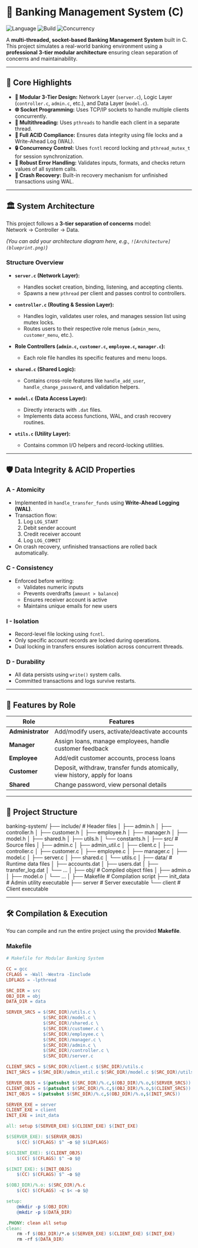 # 🏦 Banking Management System (C)

![Language](https://img.shields.io/badge/Language-C-blue.svg) 
![Build](https://img.shields.io/badge/Build-gcc-lightgrey.svg) 
![Concurrency](https://img.shields.io/badge/Concurrency-pthreads-blue.svg)

A **multi-threaded, socket-based Banking Management System** built in C.  
This project simulates a real-world banking environment using a **professional 3-tier modular architecture** ensuring clean separation of concerns and maintainability.

---

## 🧩 Core Highlights

- **🧱 Modular 3-Tier Design:** Network Layer (`server.c`), Logic Layer (`controller.c`, `admin.c`, etc.), and Data Layer (`model.c`).
- **🌐 Socket Programming:** Uses TCP/IP sockets to handle multiple clients concurrently.
- **🧵 Multithreading:** Uses `pthreads` to handle each client in a separate thread.
- **💾 Full ACID Compliance:** Ensures data integrity using file locks and a Write-Ahead Log (WAL).
- **🔒 Concurrency Control:** Uses `fcntl` record locking and `pthread_mutex_t` for session synchronization.
- **🧠 Robust Error Handling:** Validates inputs, formats, and checks return values of all system calls.
- **🧾 Crash Recovery:** Built-in recovery mechanism for unfinished transactions using WAL.

---

## 🏛️ System Architecture

This project follows a **3-tier separation of concerns** model:  
Network → Controller → Data.

*(You can add your architecture diagram here, e.g., `![Architecture](blueprint.png)`)*
  
### Structure Overview
- **`server.c` (Network Layer):**
  - Handles socket creation, binding, listening, and accepting clients.
  - Spawns a new `pthread` per client and passes control to controllers.

- **`controller.c` (Routing & Session Layer):**
  - Handles login, validates user roles, and manages session list using mutex locks.
  - Routes users to their respective role menus (`admin_menu`, `customer_menu`, etc.).

- **Role Controllers (`admin.c`, `customer.c`, `employee.c`, `manager.c`):**
  - Each role file handles its specific features and menu loops.

- **`shared.c` (Shared Logic):**
  - Contains cross-role features like `handle_add_user`, `handle_change_password`, and validation helpers.

- **`model.c` (Data Access Layer):**
  - Directly interacts with `.dat` files.
  - Implements data access functions, WAL, and crash recovery routines.

- **`utils.c` (Utility Layer):**
  - Contains common I/O helpers and record-locking utilities.

---

## 🛡️ Data Integrity & ACID Properties

### **A - Atomicity**
- Implemented in `handle_transfer_funds` using **Write-Ahead Logging (WAL)**.
- Transaction flow:
  1. Log `LOG_START`
  2. Debit sender account
  3. Credit receiver account
  4. Log `LOG_COMMIT`
- On crash recovery, unfinished transactions are rolled back automatically.

### **C - Consistency**
- Enforced before writing:
  - Validates numeric inputs
  - Prevents overdrafts (`amount > balance`)
  - Ensures receiver account is active
  - Maintains unique emails for new users

### **I - Isolation**
- Record-level file locking using `fcntl`.
- Only specific account records are locked during operations.
- Dual locking in transfers ensures isolation across concurrent threads.

### **D - Durability**
- All data persists using `write()` system calls.
- Committed transactions and logs survive restarts.

---

## 🚀 Features by Role

| Role | Features |
|------|-----------|
| **Administrator** | Add/modify users, activate/deactivate accounts |
| **Manager** | Assign loans, manage employees, handle customer feedback |
| **Employee** | Add/edit customer accounts, process loans |
| **Customer** | Deposit, withdraw, transfer funds atomically, view history, apply for loans |
| **Shared** | Change password, view personal details |

---

## 📁 Project Structure

banking-system/
├── include/ # Header files
│ ├── admin.h
│ ├── controller.h
│ ├── customer.h
│ ├── employee.h
│ ├── manager.h
│ ├── model.h
│ ├── shared.h
│ ├── utils.h
│ └── constants.h
│
├── src/ # Source files
│ ├── admin.c
│ ├── admin_util.c
│ ├── client.c
│ ├── controller.c
│ ├── customer.c
│ ├── employee.c
│ ├── manager.c
│ ├── model.c
│ ├── server.c
│ ├── shared.c
│ └── utils.c
│
├── data/ # Runtime data files
│ ├── accounts.dat
│ ├── users.dat
│ ├── transfer_log.dat
│ └── ...
│
├── obj/ # Compiled object files
│ ├── admin.o
│ ├── model.o
│ └── ...
│
├── Makefile # Compilation script
├── init_data # Admin utility executable
├── server # Server executable
└── client # Client executable


---

## 🛠️ Compilation & Execution

You can compile and run the entire project using the provided **Makefile**.

### **Makefile**
```makefile
# Makefile for Modular Banking System

CC = gcc
CFLAGS = -Wall -Wextra -Iinclude
LDFLAGS = -lpthread

SRC_DIR = src
OBJ_DIR = obj
DATA_DIR = data

SERVER_SRCS = $(SRC_DIR)/utils.c \
              $(SRC_DIR)/model.c \
              $(SRC_DIR)/shared.c \
              $(SRC_DIR)/customer.c \
              $(SRC_DIR)/employee.c \
              $(SRC_DIR)/manager.c \
              $(SRC_DIR)/admin.c \
              $(SRC_DIR)/controller.c \
              $(SRC_DIR)/server.c

CLIENT_SRCS = $(SRC_DIR)/client.c $(SRC_DIR)/utils.c
INIT_SRCS = $(SRC_DIR)/admin_util.c $(SRC_DIR)/model.c $(SRC_DIR)/utils.c

SERVER_OBJS = $(patsubst $(SRC_DIR)/%.c,$(OBJ_DIR)/%.o,$(SERVER_SRCS))
CLIENT_OBJS = $(patsubst $(SRC_DIR)/%.c,$(OBJ_DIR)/%.o,$(CLIENT_SRCS))
INIT_OBJS = $(patsubst $(SRC_DIR)/%.c,$(OBJ_DIR)/%.o,$(INIT_SRCS))

SERVER_EXE = server
CLIENT_EXE = client
INIT_EXE = init_data

all: setup $(SERVER_EXE) $(CLIENT_EXE) $(INIT_EXE)

$(SERVER_EXE): $(SERVER_OBJS)
	$(CC) $(CFLAGS) $^ -o $@ $(LDFLAGS)

$(CLIENT_EXE): $(CLIENT_OBJS)
	$(CC) $(CFLAGS) $^ -o $@

$(INIT_EXE): $(INIT_OBJS)
	$(CC) $(CFLAGS) $^ -o $@

$(OBJ_DIR)/%.o: $(SRC_DIR)/%.c
	$(CC) $(CFLAGS) -c $< -o $@

setup:
	@mkdir -p $(OBJ_DIR)
	@mkdir -p $(DATA_DIR)

.PHONY: clean all setup
clean:
	rm -f $(OBJ_DIR)/*.o $(SERVER_EXE) $(CLIENT_EXE) $(INIT_EXE)
	rm -rf $(DATA_DIR)
